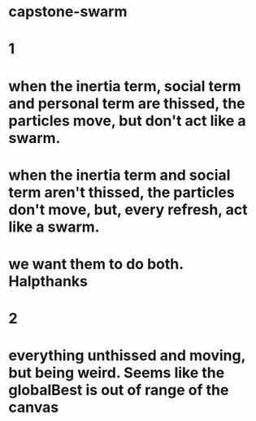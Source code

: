# capstone-swarm
# 1
# when the inertia term, social term and personal term are thissed, the particles move, but don't act like a swarm. 
# when the inertia term and social term aren't thissed, the particles don't move, but, every refresh, act like a swarm.
# we want them to do both. Halpthanks
# 2
# everything unthissed and moving, but being weird. Seems like the globalBest is out of range of the canvas

